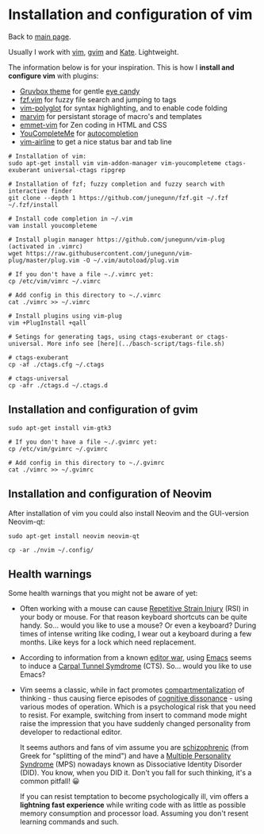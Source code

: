 # Installation and configuration of vim

Back to [main page](../readme.md).

Usually I work with [vim](https://en.wikipedia.org/wiki/Vim_(text_editor)), [gvim](https://en.wikipedia.org/wiki/Vim_(text_editor)#Interface) and [Kate](https://en.wikipedia.org/wiki/Kate_%28text_editor%29). Lightweight.

The information below is for your inspiration. This is how I **install and configure vim** with plugins:

+ [Gruvbox theme](https://github.com/morhetz/gruvbox) for gentle [eye candy](https://en.wikipedia.org/wiki/Eye_Candy_(Visual_appeal))
+ [fzf.vim](https://github.com/junegunn/fzf.vim) for fuzzy file search and jumping to tags
+ [vim-polyglot](https://github.com/othree/yajs.vim) for syntax highlighting, and to enable code folding
+ [marvim](https://github.com/vim-scripts/marvim) for persistant storage of macro's and templates
+ [emmet-vim](https://github.com/mattn/emmet-vim/) for Zen coding in HTML and CSS
+ [YouCompleteMe](https://github.com/ycm-core/YouCompleteMe) for [autocompletion](https://en.wikipedia.org/wiki/Autocomplete)
+ [vim-airline](https://github.com/vim-airline/vim-airline) to get a nice status bar and tab line


```
# Installation of vim:
sudo apt-get install vim vim-addon-manager vim-youcompleteme ctags-exuberant universal-ctags ripgrep

# Installation of fzf; fuzzy completion and fuzzy search with interactive finder
git clone --depth 1 https://github.com/junegunn/fzf.git ~/.fzf
~/.fzf/install

# Install code completion in ~/.vim
vam install youcompleteme

# Install plugin manager https://github.com/junegunn/vim-plug (activated in .vimrc)
wget https://raw.githubusercontent.com/junegunn/vim-plug/master/plug.vim -O ~/.vim/autoload/plug.vim

# If you don't have a file ~./.vimrc yet:
cp /etc/vim/vimrc ~/.vimrc

# Add config in this directory to ~./.vimrc
cat ./vimrc >> ~/.vimrc

# Install plugins using vim-plug
vim +PlugInstall +qall

# Setings for generating tags, using ctags-exuberant or ctags-universal. More info see [here](../basch-script/tags-file.sh)

# ctags-exuberant
cp -af ./ctags.cfg ~/.ctags

# ctags-universal
cp -afr ./ctags.d ~/.ctags.d

```

## Installation and configuration of gvim

```
sudo apt-get install vim-gtk3

# If you don't have a file ~./.gvimrc yet:
cp /etc/vim/gvimrc ~/.gvimrc

# Add config in this directory to ~./.gvimrc
cat ./vimrc >> ~/.gvimrc

```

## Installation and configuration of Neovim

After installation of vim you could also install Neovim and the GUI-version Neovim-qt:

```
sudo apt-get install neovim neovim-qt

cp -ar ./nvim ~/.config/

```

## Health warnings

Some health warnings that you might not be aware of yet:

+ Often working with a mouse can cause [Repetitive Strain Injury](https://en.wikipedia.org/wiki/Repetitive_strain_injury) (RSI) in your body or mouse. For that reason keyboard shortcuts can be quite handy. So... would you like to use a mouse? Or even a keyboard? During times of intense writing like coding, I wear out a keyboard during a few months. Like keys for a lock which need replacement.
+ According to information from a known [editor war](https://en..wikipedia.org/wiki/Editor_war), using [Emacs](https://en.wikipedia.org/wiki/Emacs) seems to induce a [Carpal Tunnel Symdrome](https://en.wikipedia.org/wiki/Carpal_tunnel_syndrome) (CTS). So... would you like to use Emacs?
+ Vim seems a classic, while in fact promotes [compartmentalization](https://en.wikipedia.org/wiki/Compartmentalization_(psychology)) of thinking - thus causing fierce episodes of [cognitive dissonance](https://en.wikipedia.org/wiki/Cognitive_dissonance) - using various modes of operation. Which is a psychological risk that you need to resist. For example, switching from insert to command mode might raise the impression that you have suddenly changed personality from developer to redactional editor.

  It seems authors and fans of vim assume you are [schizophrenic](https://en.wikipedia.org/wiki/Schizophrenia) (from Greek for "splitting of the mind") and have a [Multiple Personality Syndrome](https://en.wikipedia.org/wiki/Dissociative_identity_disorder) (MPS) nowadays known as Dissociative Identity Disorder (DID). You know, when you DID it. Don't you fall for such thinking, it's a common pitfall! 😀

  If you can resist temptation to become psychologically ill, vim offers a **lightning fast experience** while writing code with as little as possible memory consumption and processor load. Assuming you don't resent learning commands and such.

[comment]: <> (No comments here)
